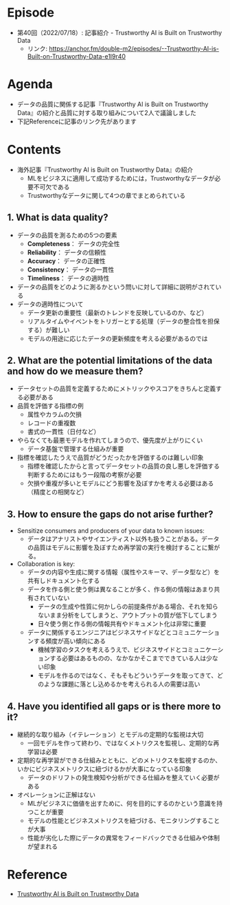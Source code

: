 # Episode

- 第40回（2022/07/18）: 記事紹介 - Trustworthy AI is Built on Trustworthy Data
  - リンク: https://anchor.fm/double-m2/episodes/--Trustworthy-AI-is-Built-on-Trustworthy-Data-e1l9r40

# Agenda

- データの品質に関係する記事『Trustworthy AI is Built on Trustworthy Data』の紹介と品質に対する取り組みについて2人で議論しました
- 下記Referenceに記事のリンク先があります

# Contents

- 海外記事『Trustworthy AI is Built on Trustworthy Data』の紹介
  - MLをビジネスに適用して成功するためには，Trustworthyなデータが必要不可欠である
  - Trustworthyなデータに関して4つの章でまとめられている

## 1. **What is data quality?**

- データの品質を測るための5つの要素
  - **Completeness**： データの完全性
  - **Reliability**： データの信頼性
  - **Accuracy**： データの正確性
  - **Consistency**： データの一貫性
  - **Timeliness**： データの適時性
- データの品質をどのように測るかという問いに対して詳細に説明がされている
- データの適時性について
  - データ更新の重要性（最新のトレンドを反映しているのか、など）
  - リアルタイムやイベントをトリガーとする処理（データの整合性を担保する）が難しい
  - モデルの用途に応じたデータの更新頻度を考える必要があるのでは

## 2. **What are the potential limitations of the data and how do we measure them?**

- データセットの品質を定義するためにメトリックやスコアをきちんと定義する必要がある
- 品質を評価する指標の例
  - 属性やカラムの欠損
  - レコードの重複数
  - 書式の一貫性（日付など）
- やらなくても最悪モデルを作れてしまうので、優先度が上がりにくい
  - データ基盤で管理する仕組みが重要
- 指標を確認したうえで品質がどうだったかを評価するのは難しい印象
  - 指標を確認したからと言ってデータセットの品質の良し悪しを評価する判断するためにはもう一段階の考察が必要
  - 欠損や重複が多いとモデルにどう影響を及ぼすかを考える必要はある（精度との相関など）

## 3. **How to ensure the gaps do not arise further?**

- Sensitize consumers and producers of your data to known issues:
  - データはアナリストやサイエンティスト以外も扱うことがある。データの品質はモデルに影響を及ぼすため再学習の実行を検討することに繋がる。
- Collaboration is key:
  - データの内容や生成に関する情報（属性やスキーマ、データ型など）を共有しドキュメント化する
  - データを作る側と使う側は異なることが多く、作る側の情報はあまり共有されていない
    - データの生成や性質に何かしらの前提条件がある場合、それを知らないまま分析をしてしまうと、アウトプットの質が低下してしまう
    - 日々使う側と作る側の情報共有やドキュメント化は非常に重要
  - データに関係するエンジニアはビジネスサイドなどとコミュニケーションする頻度が高い傾向にある
    - 機械学習のタスクを考えるうえで、ビジネスサイドとコミュニケーションする必要はあるものの、なかなかそこまでできている人は少ない印象
    - モデルを作るのではなく、そもそもどういうデータを取ってきて、どのような課題に落とし込めるかを考えられる人の需要は高い

## 4. **Have you identified all gaps or is there more to it?**

- 継続的な取り組み（イテレーション）とモデルの定期的な監視は大切
  - 一回モデルを作って終わり、ではなくメトリクスを監視し、定期的な再学習は必要
- 定期的な再学習ができる仕組みとともに、どのメトリクスを監視するのか、いかにビジネスメトリクスに紐づけるかが大事になっている印象
  - データのドリフトの発生検知や分析ができる仕組みを整えていく必要がある
- オペレーションに正解はない
  - MLがビジネスに価値を出すために、何を目的にするのかという意識を持つことが重要
  - モデルの性能とビジネスメトリクスを紐づける、モニタリングすることが大事
  - 性能が劣化した際にデータの異常をフィードバックできる仕組みや体制が望まれる

# Reference

- [Trustworthy AI is Built on Trustworthy Data](https://heartbeat.comet.ml/trustworthy-ai-is-built-on-trustworthy-data-1584b795fbd5)
